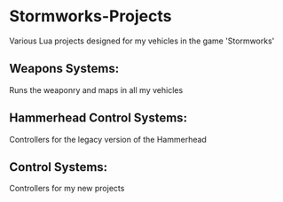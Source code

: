 # Stormworks-Projects
 Various Lua projects designed for my vehicles in the game 'Stormworks'

## Weapons Systems:
Runs the weaponry and maps in all my vehicles<br>
## Hammerhead Control Systems:
Controllers for the legacy version of the Hammerhead<br>
## Control Systems:
Controllers for my new projects<br>
